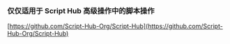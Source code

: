 ### 仅仅适用于 Script Hub 高级操作中的脚本操作 

[https://github.com/Script-Hub-Org/Script-Hub](https://github.com/Script-Hub-Org/Script-Hub)